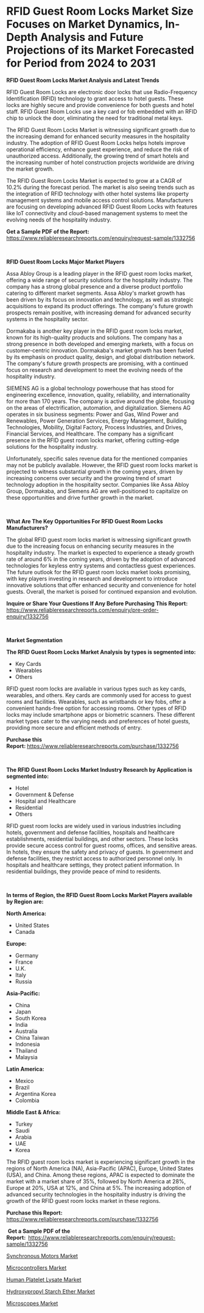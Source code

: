 <p><h1>RFID Guest Room Locks Market Size Focuses on Market Dynamics, In-Depth Analysis and Future Projections of its Market Forecasted for Period from 2024 to 2031</h1></p><p><strong>RFID Guest Room Locks Market Analysis and Latest Trends</strong></p>
<p><p>RFID Guest Room Locks are electronic door locks that use Radio-Frequency Identification (RFID) technology to grant access to hotel guests. These locks are highly secure and provide convenience for both guests and hotel staff. RFID Guest Room Locks use a key card or fob embedded with an RFID chip to unlock the door, eliminating the need for traditional metal keys.</p><p>The RFID Guest Room Locks Market is witnessing significant growth due to the increasing demand for enhanced security measures in the hospitality industry. The adoption of RFID Guest Room Locks helps hotels improve operational efficiency, enhance guest experience, and reduce the risk of unauthorized access. Additionally, the growing trend of smart hotels and the increasing number of hotel construction projects worldwide are driving the market growth.</p><p>The RFID Guest Room Locks Market is expected to grow at a CAGR of 10.2% during the forecast period. The market is also seeing trends such as the integration of RFID technology with other hotel systems like property management systems and mobile access control solutions. Manufacturers are focusing on developing advanced RFID Guest Room Locks with features like IoT connectivity and cloud-based management systems to meet the evolving needs of the hospitality industry.</p></p>
<p><strong>Get a Sample PDF of the Report:&nbsp;</strong> <a href="https://www.reliableresearchreports.com/enquiry/request-sample/1332756">https://www.reliableresearchreports.com/enquiry/request-sample/1332756</a></p>
<p>&nbsp;</p>
<p><strong>RFID Guest Room Locks Major Market Players</strong></p>
<p><p>Assa Abloy Group is a leading player in the RFID guest room locks market, offering a wide range of security solutions for the hospitality industry. The company has a strong global presence and a diverse product portfolio catering to different market segments. Assa Abloy's market growth has been driven by its focus on innovation and technology, as well as strategic acquisitions to expand its product offerings. The company's future growth prospects remain positive, with increasing demand for advanced security systems in the hospitality sector.</p><p>Dormakaba is another key player in the RFID guest room locks market, known for its high-quality products and solutions. The company has a strong presence in both developed and emerging markets, with a focus on customer-centric innovation. Dormakaba's market growth has been fueled by its emphasis on product quality, design, and global distribution network. The company's future growth prospects are promising, with a continued focus on research and development to meet the evolving needs of the hospitality industry.</p><p>SIEMENS AG is a global technology powerhouse that has stood for engineering excellence, innovation, quality, reliability, and internationality for more than 170 years. The company is active around the globe, focusing on the areas of electrification, automation, and digitalization. Siemens AG operates in six business segments: Power and Gas, Wind Power and Renewables, Power Generation Services, Energy Management, Building Technologies, Mobility, Digital Factory, Process Industries, and Drives, Financial Services, and Healthcare. The company has a significant presence in the RFID guest room locks market, offering cutting-edge solutions for the hospitality industry.</p><p>Unfortunately, specific sales revenue data for the mentioned companies may not be publicly available. However, the RFID guest room locks market is projected to witness substantial growth in the coming years, driven by increasing concerns over security and the growing trend of smart technology adoption in the hospitality sector. Companies like Assa Abloy Group, Dormakaba, and Siemens AG are well-positioned to capitalize on these opportunities and drive further growth in the market.</p></p>
<p>&nbsp;</p>
<p><strong>What Are The Key Opportunities For RFID Guest Room Locks Manufacturers?</strong></p>
<p><p>The global RFID guest room locks market is witnessing significant growth due to the increasing focus on enhancing security measures in the hospitality industry. The market is expected to experience a steady growth rate of around 6% in the coming years, driven by the adoption of advanced technologies for keyless entry systems and contactless guest experiences. The future outlook for the RFID guest room locks market looks promising, with key players investing in research and development to introduce innovative solutions that offer enhanced security and convenience for hotel guests.  Overall, the market is poised for continued expansion and evolution.</p></p>
<p><strong>Inquire or Share Your Questions If Any Before Purchasing This Report:</strong> <a href="https://www.reliableresearchreports.com/enquiry/pre-order-enquiry/1332756">https://www.reliableresearchreports.com/enquiry/pre-order-enquiry/1332756</a></p>
<p>&nbsp;</p>
<p><strong>Market Segmentation</strong></p>
<p><strong>The RFID Guest Room Locks Market Analysis by types is segmented into:</strong></p>
<p><ul><li>Key Cards</li><li>Wearables</li><li>Others</li></ul></p>
<p><p>RFID guest room locks are available in various types such as key cards, wearables, and others. Key cards are commonly used for access to guest rooms and facilities. Wearables, such as wristbands or key fobs, offer a convenient hands-free option for accessing rooms. Other types of RFID locks may include smartphone apps or biometric scanners. These different market types cater to the varying needs and preferences of hotel guests, providing more secure and efficient methods of entry.</p></p>
<p><strong>Purchase this Report:&nbsp;</strong><a href="https://www.reliableresearchreports.com/purchase/1332756">https://www.reliableresearchreports.com/purchase/1332756</a></p>
<p>&nbsp;</p>
<p><strong>The RFID Guest Room Locks Market Industry Research by Application is segmented into:</strong></p>
<p><ul><li>Hotel</li><li>Government & Defense</li><li>Hospital and Healthcare</li><li>Residential</li><li>Others</li></ul></p>
<p><p>RFID guest room locks are widely used in various industries including hotels, government and defense facilities, hospitals and healthcare establishments, residential buildings, and other sectors. These locks provide secure access control for guest rooms, offices, and sensitive areas. In hotels, they ensure the safety and privacy of guests. In government and defense facilities, they restrict access to authorized personnel only. In hospitals and healthcare settings, they protect patient information. In residential buildings, they provide peace of mind to residents.</p></p>
<p>&nbsp;</p>
<p><strong>In terms of Region, the RFID Guest Room Locks Market Players available by Region are:</strong></p>
<p>
    <p> <strong> North America: </strong>
        <ul>
            <li>United States</li>
            <li>Canada</li>
        </ul>
        </p> 
    <p> <strong> Europe: </strong>
        <ul>
            <li>Germany</li>
            <li>France</li>
            <li>U.K.</li>
            <li>Italy</li>
            <li>Russia</li>
        </ul>
        </p> 
    <p> <strong> Asia-Pacific: </strong>
        <ul>
            <li>China</li>
            <li>Japan</li>
            <li>South Korea</li>
            <li>India</li>
            <li>Australia</li>
            <li>China Taiwan</li>
            <li>Indonesia</li>
            <li>Thailand</li>
            <li>Malaysia</li>
        </ul>
        </p> 
    <p> <strong> Latin America: </strong>
        <ul>
            <li>Mexico</li>
            <li>Brazil</li>
            <li>Argentina Korea</li>
            <li>Colombia</li>
        </ul>
        </p> 
    <p> <strong> Middle East & Africa: </strong>
        <ul>
            <li>Turkey</li>
            <li>Saudi</li>
            <li>Arabia</li>
            <li>UAE</li>
            <li>Korea</li>
        </ul>
    </p>
    </p>
<p><p>The RFID guest room locks market is experiencing significant growth in the regions of North America (NA), Asia-Pacific (APAC), Europe, United States (USA), and China. Among these regions, APAC is expected to dominate the market with a market share of 35%, followed by North America at 28%, Europe at 20%, USA at 12%, and China at 5%. The increasing adoption of advanced security technologies in the hospitality industry is driving the growth of the RFID guest room locks market in these regions.</p></p>
<p><strong>Purchase this Report: </strong><a href="https://www.reliableresearchreports.com/purchase/1332756">https://www.reliableresearchreports.com/purchase/1332756</a></p>
<p>&nbsp;<strong>Get a Sample PDF of the Report:&nbsp;&nbsp;</strong><a href="https://www.reliableresearchreports.com/enquiry/request-sample/1332756">https://www.reliableresearchreports.com/enquiry/request-sample/1332756</a></p>
<p><strong></strong></p>
<p><p><a href="https://medium.com/@v27092023/synchronous-motors-market-the-key-to-successful-business-strategy-forecast-till-2031-fdc1570db0d1">Synchronous Motors Market</a></p><p><a href="https://medium.com/@raymondgray765/microcontrollers-market-exploring-market-share-market-trends-and-future-growth-3eecc348bf7c">Microcontrollers Market</a></p><p><a href="https://medium.com/p/4438041c1e3e/edit">Human Platelet Lysate Market</a></p><p><a href="https://medium.com/@linabernier/hydroxypropyl-starch-ether-market-comprehensive-assessment-by-type-application-and-geography-c141b1edae43">Hydroxypropyl Starch Ether Market</a></p><p><a href="https://medium.com/@raymondgray765/microscopes-market-analysis-and-sze-forecasted-for-period-from-2024-to-2031-8ac50114511e">Microscopes Market</a></p></p>